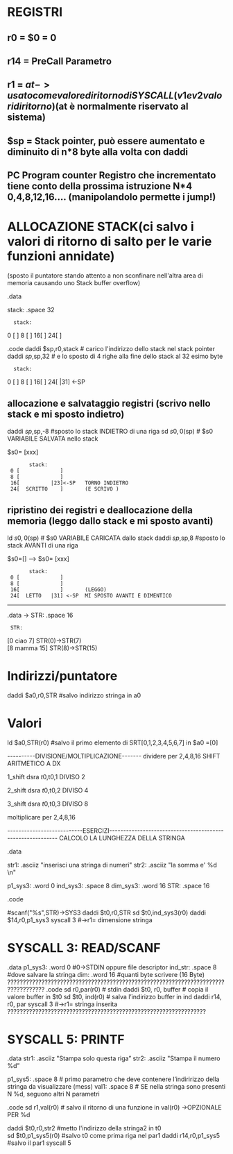 
# REGISTRI
## r0 = $0 = 0
## r14 = PreCall Parametro
## r1 = $at -> usato come valore di ritorno di SYSCALL (v1 e v2 valori di ritorno) ($at è normalmente riservato al sistema)
## $sp = Stack pointer, può essere aumentato e diminuito di n*8 byte alla volta con daddi
## PC Program counter Registro che incrementato tiene conto della prossima istruzione N*4  0,4,8,12,16.... (manipolandolo permette i jump!) 

# ALLOCAZIONE STACK(ci salvo i valori di ritorno di salto per le varie funzioni annidate)

(sposto il puntatore stando attento a non sconfinare nell'altra area di memoria causando uno Stack buffer overflow) 

.data

stack: .space 32

      stack:
0 [             ] 
8 [             ] 
16[             ] 
24[             ] 


.code
daddi $sp,r0,stack # carico l'indirizzo dello stack nel stack pointer
daddi $sp,$sp,32   # e lo sposto di 4 righe alla fine dello stack al 32 esimo byte

      stack:
0 [             ] 
8 [             ] 
16[             ] 
24[          |31] <-SP 


## allocazione e salvataggio registri (scrivo  nello stack e mi sposto indietro)
daddi $sp,$sp,-8   #sposto lo stack INDIETRO di una riga
sd $s0, 0($sp)     # $s0 VARIABILE SALVATA nello stack

$s0= [xxx]

           stack:
     0 [             ] 
     8 [             ] 
     16[          |23]<-SP   TORNO INDIETRO
     24[  SCRITTO    ]       (E SCRIVO )  


## ripristino dei registri e deallocazione della memoria (leggo dallo stack e mi sposto avanti)
ld  $s0,0($sp)     # $s0 VARIABILE CARICATA dallo stack
daddi $sp,$sp,8    #sposto lo stack AVANTI di una riga


$s0=[]  -->  $s0= [xxx]

           stack:
     0 [             ] 
     8 [             ] 
     16[             ]       (LEGGO)
     24[  LETTO   |31] <-SP  MI SPOSTO AVANTI E DIMENTICO
  
-------------------------------------------------------------------------------------
.data -> STR: .space 16

     STR:
[0    ciao     7] STR(0)->STR(7)  
[8    mamma   15] STR(8)->STR(15)


# Indirizzi/puntatore
daddi $a0,r0,STR      #salvo indirizzo stringa in a0

# Valori
ld $a0,STR(r0)        #salvo il primo elemento di SRT[0,1,2,3,4,5,6,7] in $a0 =[0]



----------DIVISIONE/MOLTIPLICAZIONE-------
dividere per 2,4,8,16
SHIFT ARITMETICO A DX

1_shift
dsra $t0,$t0,1   DIVISO 2

2_shift
dsra $t0,$t0,2   DIVISO 4

3_shift
dsra $t0,$t0,3   DIVISO 8


moltiplicare per 2,4,8,16


---------------------------ESERCIZI-----------------------------------------------------------
CALCOLO LA LUNGHEZZA DELLA STRINGA

.data

str1: .asciiz "inserisci una stringa di numeri"
str2: .asciiz "la somma e' %d \n"

p1_sys3: .word 0
ind_sys3: .space 8
dim_sys3: .word 16
STR: .space 16

.code

#scanf("%s",STR)->SYS3
daddi $t0,r0,STR
sd $t0,ind_sys3(r0)
daddi $14,r0,p1_sys3
syscall 3             #->r1= dimensione stringa


# SYSCALL 3: READ/SCANF

.data
p1_sys3:     .word 0     #0->STDIN oppure file descriptor
ind_str:	 .space 8    #dove salvare la stringa
dim: 	       .word 16    #quanti byte scrivere (16 Byte)
??????????????????????????????????????????????????????????????????????????????????
.code
sd r0,par(r0)   # stdin
daddi $t0, r0, buffer # copia il valore buffer in $t0
sd $t0, ind(r0) # salva l’indirizzo buffer in ind
daddi r14, r0, par
syscall 3       #->r1= stringa inserita
????????????????????????????????????????????????????????????????

# SYSCALL 5: PRINTF

.data
str1: .asciiz "Stampa solo questa riga”
str2: .asciiz "Stampa il numero %d”

p1_sys5: .space 8 # primo parametro che deve contenere l’indiririzzo della stringa da visualizzare (mess)
val1: .space 8       # SE nella stringa sono presenti N %d, seguono altri N parametri

.code
sd r1,val(r0)            # salvo il ritorno di una funzione in val(r0) ->OPZIONALE PER %d

daddi $t0,r0,str2        #metto l'indirizzo della stringa2 in t0     
sd $t0,p1_sys5(r0)       #salvo t0 come prima riga nel par1
daddi r14,r0,p1_sys5     #salvo il par1
syscall 5


